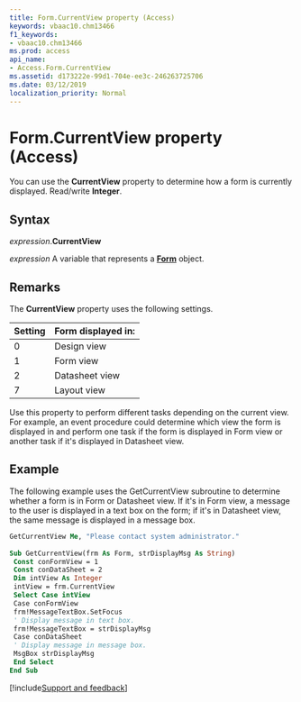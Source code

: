 ```yaml
---
title: Form.CurrentView property (Access)
keywords: vbaac10.chm13466
f1_keywords:
- vbaac10.chm13466
ms.prod: access
api_name:
- Access.Form.CurrentView
ms.assetid: d173222e-99d1-704e-ee3c-246263725706
ms.date: 03/12/2019
localization_priority: Normal
---
```



# Form.CurrentView property (Access)

You can use the **CurrentView** property to determine how a form is currently displayed. Read/write **Integer**.


## Syntax

_expression_.**CurrentView**

_expression_ A variable that represents a **[Form](Access.Form.md)** object.


## Remarks

The **CurrentView** property uses the following settings.

|Setting|Form displayed in:|
|:-----|:-----|
|0|Design view|
|1|Form view|
|2|Datasheet view|
|7|Layout view|

Use this property to perform different tasks depending on the current view. For example, an event procedure could determine which view the form is displayed in and perform one task if the form is displayed in Form view or another task if it's displayed in Datasheet view.


## Example

The following example uses the GetCurrentView subroutine to determine whether a form is in Form or Datasheet view. If it's in Form view, a message to the user is displayed in a text box on the form; if it's in Datasheet view, the same message is displayed in a message box.

```vb
GetCurrentView Me, "Please contact system administrator." 
 
Sub GetCurrentView(frm As Form, strDisplayMsg As String) 
 Const conFormView = 1 
 Const conDataSheet = 2 
 Dim intView As Integer 
 intView = frm.CurrentView 
 Select Case intView 
 Case conFormView 
 frm!MessageTextBox.SetFocus 
 ' Display message in text box. 
 frm!MessageTextBox = strDisplayMsg 
 Case conDataSheet 
 ' Display message in message box. 
 MsgBox strDisplayMsg 
 End Select 
End Sub
```




[!include[Support and feedback](~/includes/feedback-boilerplate.md)]
